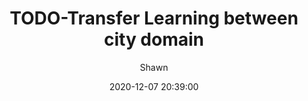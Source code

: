---
layout: post
title: "TODO-Transfer Learning between city domain"
# subtitle: ' ""'
date: 2020-12-07 20:39:00
author: "Shawn"
header-style: text
catalog: true
tags:
  - 机器学习
---